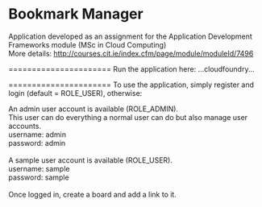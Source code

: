 Bookmark Manager
======================

Application developed as an assignment for the Application Development Frameworks module (MSc in Cloud Computing) <br>
More details: http://courses.cit.ie/index.cfm/page/module/moduleId/7496

======================
Run the application here: ...cloudfoundry...

======================
To use the application, simply register and login (default = ROLE_USER), otherwise: <br>

An admin user account is available (ROLE_ADMIN). <br>
This user can do everything a normal user can do but also manage user accounts. <br>
username: admin <br>
password: admin <br>
 <br>
A sample user account is available (ROLE_USER). <br>
username: sample <br>
password: sample <br>
 <br>
Once logged in, create a board and add a link to it. <br>

